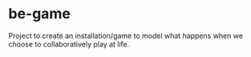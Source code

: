 # be-game
Project to create an installation/game to model what happens when we choose to collaboratively play at life.
